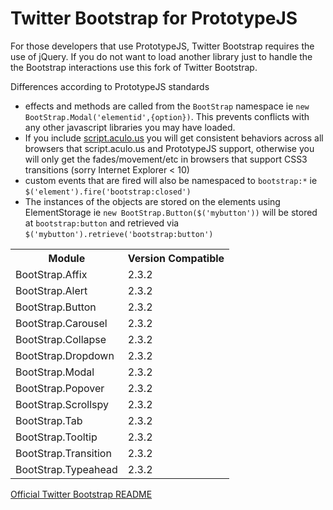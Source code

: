 Twitter Bootstrap for PrototypeJS
================

For those developers that use PrototypeJS, Twitter Bootstrap requires the use of jQuery. If you do not want to load another library just to handle the the Bootstrap interactions use this fork of Twitter Bootstrap.


Differences according to PrototypeJS standards

* effects and methods are called from the `BootStrap` namespace ie `new BootStrap.Modal('elementid',{option})`. This prevents conflicts with any other javascript libraries you may have loaded.
* If you include [script.aculo.us](http://madrobby.github.com/scriptaculous/) you will get consistent behaviors across all browsers that script.aculo.us and PrototypeJS support, otherwise you will only get the fades/movement/etc in browsers that support CSS3 transitions (sorry Internet Explorer < 10)
* custom events that are fired will also be namespaced to `bootstrap:*` ie `$('element').fire('bootstrap:closed')`
* The instances of the objects are stored on the elements using ElementStorage ie `new BootStrap.Button($('mybutton'))` will be stored at `bootstrap:button` and retrieved via `$('mybutton').retrieve('bootstrap:button')`

<table>
	<tr><th>Module</th><th>Version Compatible</th></tr>
	<tr><td>BootStrap.Affix</td><td>2.3.2</td></tr>
	<tr><td>BootStrap.Alert</td><td>2.3.2</td></tr>
	<tr><td>BootStrap.Button</td><td>2.3.2</td></tr>
	<tr><td>BootStrap.Carousel</td><td>2.3.2</td></tr>
	<tr><td>BootStrap.Collapse</td><td>2.3.2</td></tr>
	<tr><td>BootStrap.Dropdown</td><td>2.3.2</td></tr>
	<tr><td>BootStrap.Modal</td><td>2.3.2</td></tr>
	<tr><td>BootStrap.Popover</td><td>2.3.2</td></tr>
	<tr><td>BootStrap.Scrollspy</td><td>2.3.2</td></tr>
	<tr><td>BootStrap.Tab</td><td>2.3.2</td></tr>
	<tr><td>BootStrap.Tooltip</td><td>2.3.2</td></tr>
	<tr><td>BootStrap.Transition</td><td>2.3.2</td></tr>
	<tr><td>BootStrap.Typeahead</td><td>2.3.2</td></tr>
</table>



[Official Twitter Bootstrap README](https://github.com/jwestbrook/bootstrap-prototype/blob/master/Offical%20Bootstrap%20README.md)

